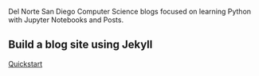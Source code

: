 Del Norte San Diego Computer Science blogs focused on learning Python with Jupyter Notebooks and Posts.

## Build a blog site using Jekyll
[Quickstart](https://docs.github.com/en/pages/quickstart)
